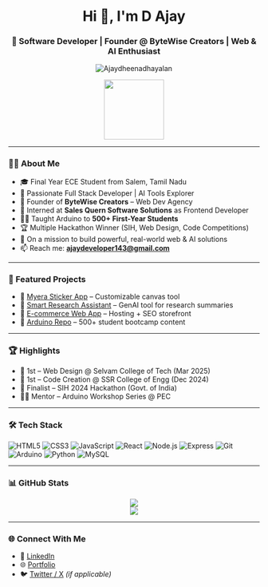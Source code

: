 <h1 align="center">Hi 👋, I'm D Ajay</h1>
<h3 align="center">🚀 Software Developer | Founder @ ByteWise Creators | Web & AI Enthusiast</h3>

<p align="center">
  <img src="https://komarev.com/ghpvc/?username=Ajaydheenadhayalan&label=Profile%20views&color=0e75b6&style=flat" alt="Ajaydheenadhayalan" />
</p>

<p align="center">
  <img src="./A_logo_for_D_Ajay_is_displayed_in_a_digital_graphi.png" width="120" />
</p>

---

### 👨‍💻 About Me

- 🎓 Final Year ECE Student from Salem, Tamil Nadu  
- 🧠 Passionate Full Stack Developer | AI Tools Explorer  
- 🏢 Founder of **ByteWise Creators** – Web Dev Agency  
- 🤝 Interned at **Sales Quern Software Solutions** as Frontend Developer  
- 🧑‍🏫 Taught Arduino to **500+ First-Year Students**  
- 🏆 Multiple Hackathon Winner (SIH, Web Design, Code Competitions)  
- 🚀 On a mission to build powerful, real-world web & AI solutions  
- 📫 Reach me: **ajaydeveloper143@gmail.com**

---

### 🚀 Featured Projects

- 🎨 [Myera Sticker App](https://github.com/Ajaydheenadhayalan/myera-sticker-app) – Customizable canvas tool  
- 🧠 [Smart Research Assistant](https://github.com/Ajaydheenadhayalan/smart-research-ai) – GenAI tool for research summaries  
- 🛒 [E-commerce Web App](https://github.com/Ajaydheenadhayalan/bytewise-ecom) – Hosting + SEO storefront  
- 🔌 [Arduino Repo](https://github.com/Ajaydheenadhayalan?tab=repositories&q=arduino) – 500+ student bootcamp content  

---

### 🏆 Highlights

- 🥇 1st – Web Design @ Selvam College of Tech (Mar 2025)  
- 🥇 1st – Code Creation @ SSR College of Engg (Dec 2024)  
- 🥈 Finalist – SIH 2024 Hackathon (Govt. of India)  
- 👨‍🏫 Mentor – Arduino Workshop Series @ PEC  

---

### 🛠️ Tech Stack

![HTML5](https://img.shields.io/badge/-HTML5-E34F26?style=flat&logo=html5&logoColor=white)
![CSS3](https://img.shields.io/badge/-CSS3-1572B6?style=flat&logo=css3)
![JavaScript](https://img.shields.io/badge/-JavaScript-F7DF1E?style=flat&logo=javascript&logoColor=black)
![React](https://img.shields.io/badge/-React-61DAFB?style=flat&logo=react&logoColor=black)
![Node.js](https://img.shields.io/badge/-Node.js-339933?style=flat&logo=node.js&logoColor=white)
![Express](https://img.shields.io/badge/-Express.js-000000?style=flat&logo=express)
![Git](https://img.shields.io/badge/-Git-F05032?style=flat&logo=git&logoColor=white)
![Arduino](https://img.shields.io/badge/-Arduino-00979D?style=flat&logo=arduino&logoColor=white)
![Python](https://img.shields.io/badge/-Python-3776AB?style=flat&logo=python&logoColor=white)
![MySQL](https://img.shields.io/badge/-MySQL-4479A1?style=flat&logo=mysql&logoColor=white)

---

### 📊 GitHub Stats

<p align="center">
  <img src="https://github-readme-stats.vercel.app/api?username=Ajaydheenadhayalan&show_icons=true&theme=tokyonight" />
  <br />
  <img src="https://github-readme-streak-stats.herokuapp.com/?user=Ajaydheenadhayalan&theme=tokyonight" />
</p>

---

### 🌐 Connect With Me

- 💼 [LinkedIn](https://www.linkedin.com/in/ajay-dheenadhayalan)
- 🌐 [Portfolio](https://bytewisecreators.vercel.app/)
- 🐦 [Twitter / X](https://twitter.com/ajay_dev143) *(if applicable)*
